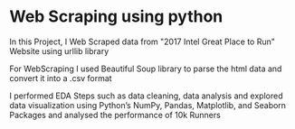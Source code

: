 # Web Scraping using python
In this Project, I Web Scraped data from "2017 Intel Great Place to Run" Website using urllib library                                     

For WebScraping I used Beautiful Soup library to parse the html data and convert it into a .csv format                                 

I performed EDA Steps such as data cleaning, data analysis and explored data visualization using Python’s NumPy, Pandas, Matplotlib, and   Seaborn Packages and analysed the performance of 10k Runners
 

